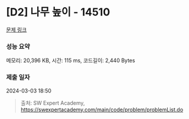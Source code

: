 # [D2] 나무 높이 - 14510 

[문제 링크](https://swexpertacademy.com/main/code/problem/problemDetail.do?contestProbId=AYFofW8qpXYDFAR4) 

### 성능 요약

메모리: 20,396 KB, 시간: 115 ms, 코드길이: 2,440 Bytes

### 제출 일자

2024-03-03 18:50



> 출처: SW Expert Academy, https://swexpertacademy.com/main/code/problem/problemList.do